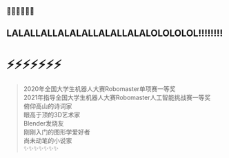 
### 👋👋👋👋👋👋
## LALALLALLALALALLALALLALALOLOLOLOL!!!!!!!!
# ⚡⚡⚡⚡⚡⚡⚡
> 2020年全国大学生机器人大赛Robomaster单项赛一等奖  
> 2021年指导全国大学生机器人大赛Robomaster人工智能挑战赛一等奖  
> 俯仰高山的诗词家  
> 眼高于顶的3D艺术家  
> Blender发烧友  
> 刚刚入门的图形学爱好者  
> 尚未动笔的小说家  
✨✨✨✨✨✨✨

<!--
**SoTosorrow/SoTosorrow** is a ✨ _special_ ✨ repository because its `README.md` (this file) appears on your GitHub profile.

Here are some ideas to get you started:

- 🔭 I’m currently working on ...
- 🌱 I’m currently learning ...
- 👯 I’m looking to collaborate on ...
- 🤔 I’m looking for help with ...
- 💬 Ask me about ...
- 📫 How to reach me: ...
- 😄 Pronouns: ...
- ⚡ Fun fact: ...
-->
